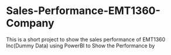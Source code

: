 # Sales-Performance-EMT1360-Company
This is a short project to show the sales performance of EMT1360 Inc(Dummy Data) using PowerBI to Show the Performance by 
